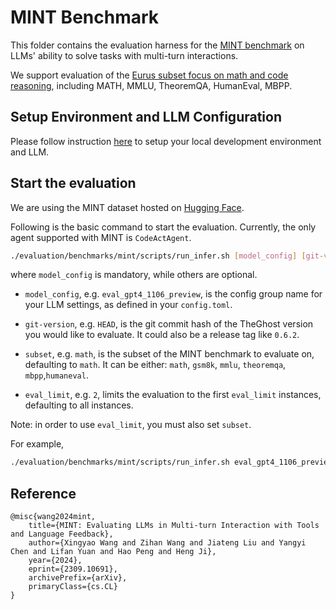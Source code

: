 # MINT Benchmark

This folder contains the evaluation harness for the [MINT benchmark](https://arxiv.org/abs/2309.10691) on LLMs' ability to solve tasks with multi-turn interactions.

We support evaluation of the [Eurus subset focus on math and code reasoning](https://arxiv.org/abs/2404.02078), including MATH, MMLU, TheoremQA, HumanEval, MBPP.

## Setup Environment and LLM Configuration

Please follow instruction [here](../../README.md#setup) to setup your local development environment and LLM.

## Start the evaluation

We are using the MINT dataset hosted on [Hugging Face](https://huggingface.co/datasets/ryanhoangt/xingyaoww-mint-bench).

Following is the basic command to start the evaluation. Currently, the only agent supported with MINT is `CodeActAgent`.

```bash
./evaluation/benchmarks/mint/scripts/run_infer.sh [model_config] [git-version] [subset] [eval_limit]
```

where `model_config` is mandatory, while others are optional.

- `model_config`, e.g. `eval_gpt4_1106_preview`, is the config group name for your LLM settings, as defined in your `config.toml`.

- `git-version`, e.g. `HEAD`, is the git commit hash of the TheGhost version you would
like to evaluate. It could also be a release tag like `0.6.2`.

- `subset`, e.g. `math`, is the subset of the MINT benchmark to evaluate on, defaulting to `math`. It can be either: `math`, `gsm8k`, `mmlu`, `theoremqa`, `mbpp`,`humaneval`.

- `eval_limit`, e.g. `2`, limits the evaluation to the first `eval_limit` instances, defaulting to all instances.

Note: in order to use `eval_limit`, you must also set `subset`.

For example,

```bash
./evaluation/benchmarks/mint/scripts/run_infer.sh eval_gpt4_1106_preview 0.6.2 gsm8k 3
```

## Reference

```
@misc{wang2024mint,
    title={MINT: Evaluating LLMs in Multi-turn Interaction with Tools and Language Feedback},
    author={Xingyao Wang and Zihan Wang and Jiateng Liu and Yangyi Chen and Lifan Yuan and Hao Peng and Heng Ji},
    year={2024},
    eprint={2309.10691},
    archivePrefix={arXiv},
    primaryClass={cs.CL}
}
```
